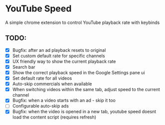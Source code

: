 # YouTube Speed

A simple chrome extension to control YouTube playback rate with keybinds


## TODO:

- [X] Bugfix: after an ad playback resets to original
- [X] Set custom default rate for specific channels
- [X] UX friendly way to show the current playback rate
- [X] Search bar
- [X] Show the correct playback speed in the Google Settings pane ui
- [X] Set default rate for all videos
- [X] Auto-skip commercials when available
- [X] When switching videos within the same tab, adjust speed to the current channel
- [X] Bugfix: when a video starts with an ad - skip it too
- [ ] Configurable auto-skip ads
- [X] Bugfix: when the video is opened in a new tab, youtube speed doesnt load the content script (requires refresh)
